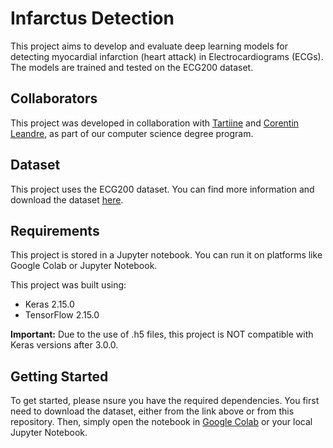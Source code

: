 # Infarctus Detection

This project aims to develop and evaluate deep learning models for detecting myocardial infarction (heart attack) in Electrocardiograms (ECGs). The models are trained and tested on the ECG200 dataset.

## Collaborators

This project was developed in collaboration with [Tartiine](https://github.com/Tartiine/) and [Corentin Leandre](https://github.com/corentinleandre), as part of our computer science degree program.

## Dataset

This project uses the ECG200 dataset. You can find more information and download the dataset [here](https://timeseriesclassification.com/description.php?Dataset=ECG200).

## Requirements

This project is stored in a Jupyter notebook. You can run it on platforms like Google Colab or Jupyter Notebook.

This project was built using:
- Keras 2.15.0
- TensorFlow 2.15.0

**Important:** Due to the use of .h5 files, this project is NOT compatible with Keras versions after 3.0.0.

## Getting Started

To get started, please nsure you have the required dependencies.
You first need to download the dataset, either from the link above or from this repository.
Then, simply open the notebook in [Google Colab](https://colab.research.google.com/) or your local Jupyter Notebook.

